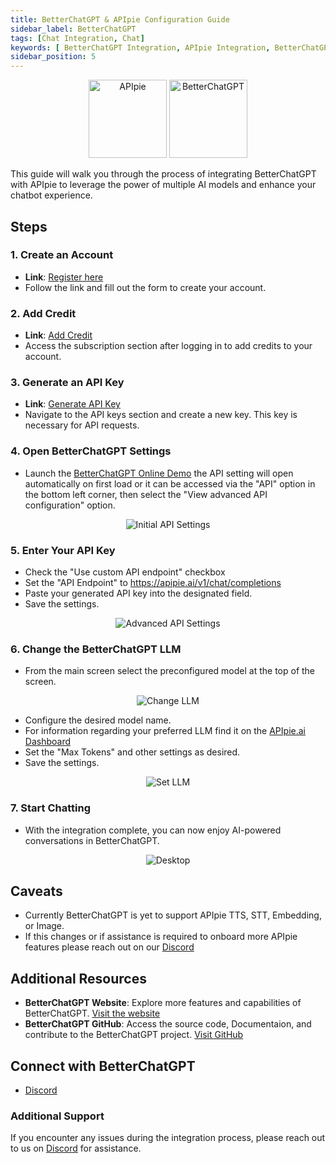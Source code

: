 ```yaml
---
title: BetterChatGPT & APIpie Configuration Guide
sidebar_label: BetterChatGPT
tags: [Chat Integration, Chat]
keywords: [ BetterChatGPT Integration, APIpie Integration, BetterChatGPT API, APIpie API, ChatGPT Alternative, Chat GPT Alternative, Chatbot Integration, AI Integration, LLM API, OpenAI Alternative, Openai Integration, AI Chatbot, AI Models Integration, API Integration Guide, AI Agent Integration, Conversational AI Integration, AI Assistant Integration, AI Service Integration, API Integration for AI, Neuronic AI Integration, AI Chat API, AI Model Integration, AI Integration Platform, AI Application Integration, AI Solutions API, APIpie AI Integration, AI Development API, AI Chat Framework, AI Assistant API, AI Integration Tutorial, Integrate BetterChatGPT with APIpie, API Integration Documentation, APIpie Chatbot, AI Integration Steps, AI Integration Best Practices, AI Integration Tools, AI Integration Services, AI Integration Benefits, APIpie Chatbot Integration, BetterChatGPT Setup, BetterChatGPT Configuration, BetterChatGPT API Guide, APIpie BetterChatGPT Integration Guide, ]
sidebar_position: 5
---
```


<div align="center">
    <img src="/docs/img/apipie-logo.png" alt="APIpie" width="125" height="125"style={{ marginRight: '20px' }} />
    <img src="/docs/img/BetterChatGPT.png" alt="BetterChatGPT" width="125" height="125" />

</div>


This guide will walk you through the process of integrating BetterChatGPT with APIpie to leverage the power of multiple AI models and enhance your chatbot experience.

## Steps

### 1. Create an Account
- **Link**: [Register here](https://apipie.ai/dashboard/auth/register)
- Follow the link and fill out the form to create your account.

### 2. Add Credit
- **Link**: [Add Credit](https://apipie.ai/dashboard/profile/subscribe)
- Access the subscription section after logging in to add credits to your account.

### 3. Generate an API Key
- **Link**: [Generate API Key](https://apipie.ai/dashboard/profile/api-keys)
- Navigate to the API keys section and create a new key. This key is necessary for API requests.

### 4. Open BetterChatGPT Settings
- Launch the [BetterChatGPT Online Demo](https://bettergpt.chat/) the API setting will open automatically on first load or it can be accessed via the "API" option in the bottom left corner, then select the "View advanced API configuration" option.
<div align="center">
    <img src="/docs/img/Integrations/BetterChatGPT/initial-API.png" alt="Initial API Settings"/>
</div>


### 5. Enter Your API Key
- Check the "Use custom API endpoint" checkbox 
- Set the "API Endpoint" to https://apipie.ai/v1/chat/completions
- Paste your generated API key into the designated field.
- Save the settings.

<div align="center">
    <img src="/docs/img/Integrations/BetterChatGPT/ADV-API.png" alt="Advanced API Settings"/>
</div>

### 6. Change the BetterChatGPT LLM
- From the main screen select the preconfigured model at the top of the screen.

<div align="center">
    <img src="/docs/img/Integrations/BetterChatGPT/Change-Model.png" alt="Change LLM"/>
</div>


- Configure the desired model name.
- For information regarding your preferred LLM find it on the [APIpie.ai Dashboard](https://apipie.ai/dashboard/)
- Set the "Max Tokens" and other settings as desired.
- Save the settings.
<div align="center">
    <img src="/docs/img/Integrations/BetterChatGPT/Set-Model.png" alt="Set LLM"/>
</div>


### 7. Start Chatting
- With the integration complete, you can now enjoy AI-powered conversations in BetterChatGPT.

<div align="center">
    <img src="/docs/img/Integrations/BetterChatGPT/Chat.png" alt="Desktop" style={{ marginRight: '20px' }} />
</div>


## Caveats 
- Currently BetterChatGPT is yet to support APIpie TTS, STT, Embedding, or Image. 
- If this changes or if assistance is required to onboard more APIpie features please reach out on our [Discord](https://discord.gg/hs82THc9Tw)

## Additional Resources
- **BetterChatGPT Website**: Explore more features and capabilities of BetterChatGPT. [Visit the website](https://bettergpt.chat/)
- **BetterChatGPT GitHub**: Access the source code, Documentaion, and contribute to the BetterChatGPT project. [Visit GitHub](https://github.com/ztjhz/BetterChatGPT)

## Connect with BetterChatGPT
- [Discord](https://discord.gg/g3Qnwy4V6A)

### Additional Support
If you encounter any issues during the integration process, please reach out to us on [Discord](https://discord.gg/hs82THc9Tw) for assistance.